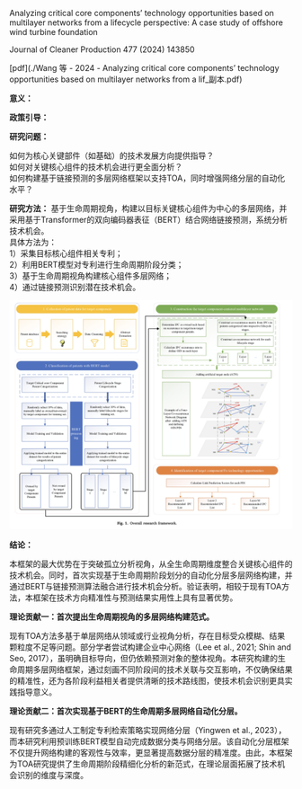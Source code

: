 Analyzing critical core components’ technology opportunities based on multilayer networks from a lifecycle perspective: A case study of offshore wind turbine foundation  

Journal of Cleaner Production 477 (2024) 143850

[pdf](./Wang 等 - 2024 - Analyzing critical core components’ technology opportunities based on multilayer networks from a lif_副本.pdf)  

**意义：**  


**政策引导：**  


**研究问题：** 

如何为核心关键部件（如基础）的技术发展方向提供指导？  
如何对关键核心组件的技术机会进行更全面分析？  
如何构建基于链接预测的多层网络框架以支持TOA，同时增强网络分层的自动化水平？


**研究方法：**
基于生命周期视角，构建以目标关键核心组件为中心的多层网络，并采用基于Transformer的双向编码器表征（BERT）结合网络链接预测，系统分析技术机会。  
具体方法为：  
1）采集目标核心组件相关专利；  
2）利用BERT模型对专利进行生命周期阶段分类；  
3）基于生命周期视角构建核心组件多层网络；  
4）通过链接预测识别潜在技术机会。

![生命周期-技术机会.png](%E7%94%9F%E5%91%BD%E5%91%A8%E6%9C%9F-%E6%8A%80%E6%9C%AF%E6%9C%BA%E4%BC%9A.png)  

**结论：** 

本框架的最大优势在于突破孤立分析视角，从全生命周期维度整合关键核心组件的技术机会。同时，首次实现基于生命周期阶段划分的自动化分层多层网络构建，并通过BERT与链接预测算法融合进行技术机会分析。验证表明，相较于现有TOA方法，本框架在技术方向精准性与预测结果实用性上具有显著优势。

**理论贡献一：首次提出生命周期视角的多层网络构建范式。**

现有TOA方法多基于单层网络从领域或行业视角分析，存在目标受众模糊、结果颗粒度不足等问题。部分学者尝试构建企业中心网络（Lee et al., 2021; Shin and Seo, 2017），虽明确目标导向，但仍依赖预测对象的整体视角。本研究构建的生命周期多层网络框架，通过刻画不同阶段间的技术关联与交互影响，不仅确保结果的精准性，还为各阶段利益相关者提供清晰的技术路线图，使技术机会识别更具实践指导意义。

**理论贡献二：首次实现基于BERT的生命周期多层网络自动化分层。**

现有研究多通过人工制定专利检索策略实现网络分层（Yingwen et al., 2023），而本研究利用预训练BERT模型自动完成数据分类与网络分层。该自动化分层框架不仅提升网络构建的客观性与效率，更显著提高数据分层的精准度。由此，本框架为TOA研究提供了生命周期阶段精细化分析的新范式，在理论层面拓展了技术机会识别的维度与深度。



